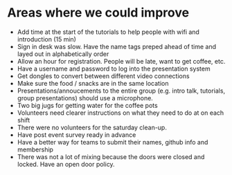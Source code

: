 # Areas where we could improve
* Add time at the start of the tutorials to help people with wifi and introduction (15 min)
* Sign in desk was slow. Have the name tags preped ahead of time and layed out in alphabetically order
* Allow an hour for registration.  People will be late, want to get coffee, etc.
* Have a username and password to log into the presentation system
* Get dongles to convert between different video connections
* Make sure the food / snacks are in the same location
* Presentations/annoucements to the entire group (e.g. intro talk, tutorials, group presentations) should use a microphone.
* Two big jugs for getting water for the coffee pots
* Volunteers need clearer instructions on what they need to do at on each shift
* There were no volunteers for the saturday clean-up.
* Have post event survey ready in advance
* Have a better way for teams to submit their names, github info and membership
* There was not a lot of mixing because the doors were closed and locked. Have an open door policy.
